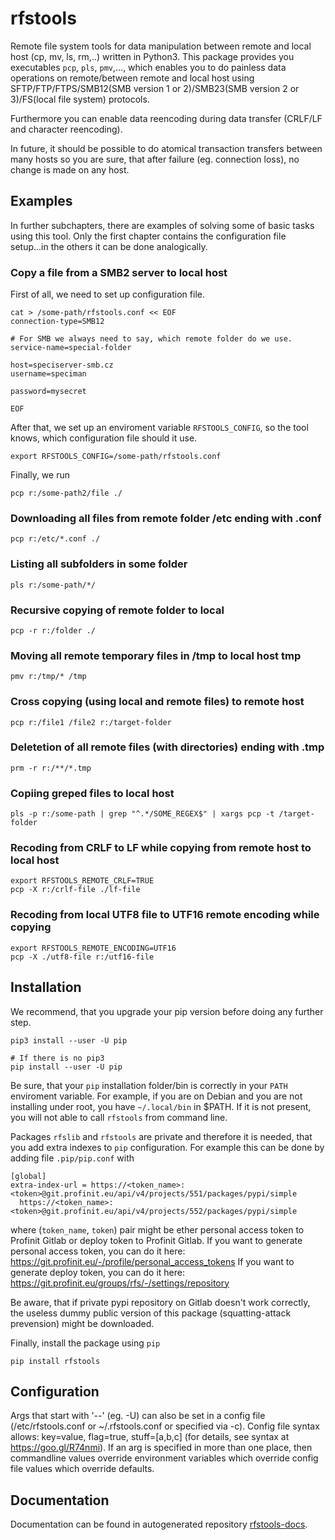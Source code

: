 # rfstools
Remote file system tools for data manipulation between remote and local host (cp, mv, ls, rm,..) written in Python3. 
This package provides you executables `pcp`, `pls`, `pmv`,..., which enables you to do painless data operations on remote/between remote and local host using SFTP/FTP/FTPS/SMB12(SMB version 1 or 2)/SMB23(SMB version 2 or 3)/FS(local file system) protocols.

Furthermore you can enable data reencoding during data transfer (CRLF/LF and character reencoding). 

In future, it should be possible to do atomical transaction transfers between many hosts so you are sure, that after failure (eg. connection loss), no change is made on any host.

## Examples
In further subchapters, there are examples of solving some of basic tasks using this tool. Only the first chapter contains the configuration file setup...in the others it can be done analogically.

### Copy a file from a SMB2 server to local host
First of all, we need to set up configuration file.

    cat > /some-path/rfstools.conf << EOF
    connection-type=SMB12
    
    # For SMB we always need to say, which remote folder do we use.
    service-name=special-folder

    host=speciserver-smb.cz
    username=speciman

    password=mysecret

    EOF

After that, we set up an enviroment variable `RFSTOOLS_CONFIG`, so the tool knows, which configuration file should it use.

    export RFSTOOLS_CONFIG=/some-path/rfstools.conf

Finally, we run

    pcp r:/some-path2/file ./

### Downloading all files from remote folder /etc ending with .conf

    pcp r:/etc/*.conf ./

### Listing all subfolders in some folder

    pls r:/some-path/*/

### Recursive copying of remote folder to local

    pcp -r r:/folder ./

### Moving all remote temporary files in /tmp to local host tmp

    pmv r:/tmp/* /tmp

### Cross copying (using local and remote files) to remote host

    pcp r:/file1 /file2 r:/target-folder

### Deletetion of all remote files (with directories) ending with .tmp

    prm -r r:/**/*.tmp

### Copiing greped files to local host

    pls -p r:/some-path | grep "^.*/SOME_REGEX$" | xargs pcp -t /target-folder 

### Recoding from CRLF to LF while copying from remote host to local host

    export RFSTOOLS_REMOTE_CRLF=TRUE
    pcp -X r:/crlf-file ./lf-file

### Recoding from local UTF8 file to UTF16 remote encoding while copying
    
    export RFSTOOLS_REMOTE_ENCODING=UTF16
    pcp -X ./utf8-file r:/utf16-file

## Installation
We recommend, that you upgrade your pip version before doing any further step.

    pip3 install --user -U pip

    # If there is no pip3
    pip install --user -U pip

Be sure, that your `pip` installation folder/bin is correctly in your `PATH` enviroment variable. 
For example, if you are on Debian and you are not installing under root, you have `~/.local/bin` in $PATH.
If it is not present, you will not able to call `rfstools` from command line.

Packages `rfslib` and `rfstools` are private and therefore it is needed, that you add extra indexes to `pip` configuration.
For example this can be done by adding file `.pip/pip.conf` with

    [global]
    extra-index-url = https://<token_name>:<token>@git.profinit.eu/api/v4/projects/551/packages/pypi/simple 
      https://<token_name>:<token>@git.profinit.eu/api/v4/projects/552/packages/pypi/simple

where (`token_name`, `token`) pair might be ether personal access token to Profinit Gitlab or deploy token to Profinit Gitlab.
If you want to generate personal access token, you can do it here: https://git.profinit.eu/-/profile/personal_access_tokens
If you want to generate deploy token, you can do it here: https://git.profinit.eu/groups/rfs/-/settings/repository

Be aware, that if private pypi repository on Gitlab doesn't work correctly, the useless dummy public version of this package (squatting-attack prevension) might be downloaded.

Finally, install the package using `pip`

    pip install rfstools


## Configuration
Args that start with '--' (eg. -U) can also be set in a config file
(/etc/rfstools.conf or ~/.rfstools.conf or specified via -c). Config file
syntax allows: key=value, flag=true, stuff=[a,b,c] (for details, see syntax at
https://goo.gl/R74nmi). If an arg is specified in more than one place, then
commandline values override environment variables which override config file
values which override defaults.

## Documentation
Documentation can be found in autogenerated repository [rfstools-docs](https://git.profinit.eu/rfs/rfstools-docs).


